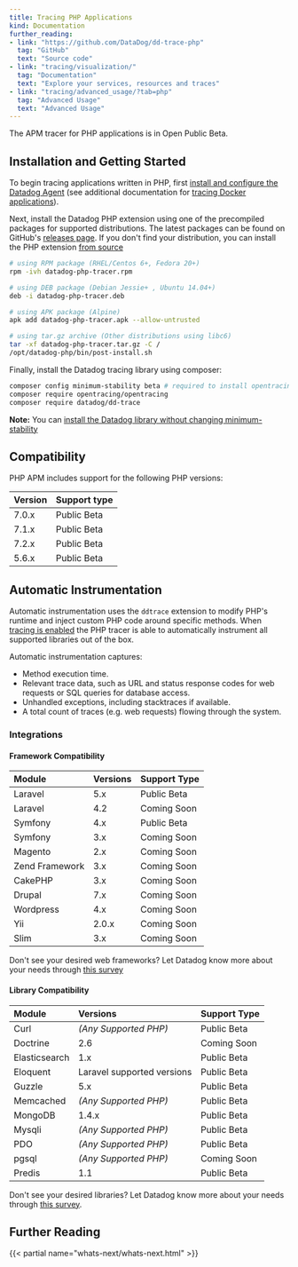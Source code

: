 ```yaml
---
title: Tracing PHP Applications
kind: Documentation
further_reading:
- link: "https://github.com/DataDog/dd-trace-php"
  tag: "GitHub"
  text: "Source code"
- link: "tracing/visualization/"
  tag: "Documentation"
  text: "Explore your services, resources and traces"
- link: "tracing/advanced_usage/?tab=php"
  tag: "Advanced Usage"
  text: "Advanced Usage"
---
```


<div class="alert alert-warning">
The APM tracer for PHP applications is in Open Public Beta.
</div>

## Installation and Getting Started

To begin tracing applications written in PHP, first [install and configure the Datadog Agent][1] (see additional documentation for [tracing Docker applications][2]).

Next, install the Datadog PHP extension using one of the precompiled packages for supported distributions. The latest packages can be found on GitHub's [releases page][3]. If you don't find your distribution, you can install the PHP extension [from source][4]

```bash
# using RPM package (RHEL/Centos 6+, Fedora 20+)
rpm -ivh datadog-php-tracer.rpm

# using DEB package (Debian Jessie+ , Ubuntu 14.04+)
deb -i datadog-php-tracer.deb

# using APK package (Alpine)
apk add datadog-php-tracer.apk --allow-untrusted

# using tar.gz archive (Other distributions using libc6)
tar -xf datadog-php-tracer.tar.gz -C /
/opt/datadog-php/bin/post-install.sh
```

Finally, install the Datadog tracing library using composer:

```bash
composer config minimum-stability beta # required to install opentracing 1.0.0-beta5
composer require opentracing/opentracing
composer require datadog/dd-trace
```

**Note:** You can [install the Datadog library without changing minimum-stability][5]

## Compatibility

PHP APM includes support for the following PHP versions:

| Version | Support type |
| -----   | ------------ |
| 7.0.x   | Public Beta  |
| 7.1.x   | Public Beta  |
| 7.2.x   | Public Beta  |
| 5.6.x   | Public Beta  |

## Automatic Instrumentation

Automatic instrumentation uses the `ddtrace` extension to modify PHP's runtime and inject custom PHP code around specific methods. When [tracing is enabled][6] the PHP tracer is able to automatically instrument all supported libraries out of the box.

Automatic instrumentation captures:

* Method execution time.
* Relevant trace data, such as URL and status response codes for web requests or SQL queries for database access.
* Unhandled exceptions, including stacktraces if available.
* A total count of traces (e.g. web requests) flowing through the system.

### Integrations

#### Framework Compatibility

| Module         | Versions    | Support Type       |
| :-----------   | :---------- | :----------------- |
| Laravel        | 5.x         | Public Beta        |
| Laravel        | 4.2         | Coming Soon        |
| Symfony        | 4.x         | Public Beta        |
| Symfony        | 3.x         | Coming Soon        |
| Magento        | 2.x         | Coming Soon        |
| Zend Framework | 3.x         | Coming Soon        |
| CakePHP        | 3.x         | Coming Soon        |
| Drupal         | 7.x         | Coming Soon        |
| Wordpress      | 4.x         | Coming Soon        |
| Yii            | 2.0.x       | Coming Soon        |
| Slim           | 3.x         | Coming Soon        |

Don't see your desired web frameworks? Let Datadog know more about your needs through [this survey][7]

#### Library Compatibility

| Module        | Versions                   | Support Type |
| :------------ | :------------------------- | :----------- |
| Curl          | *(Any Supported PHP)*      | Public Beta  |
| Doctrine      | 2.6                        | Coming Soon  |
| Elasticsearch | 1.x                        | Public Beta  |
| Eloquent      | Laravel supported versions | Public Beta  |
| Guzzle        | 5.x                        | Public Beta  |
| Memcached     | *(Any Supported PHP)*      | Public Beta  |
| MongoDB       | 1.4.x                      | Public Beta  |
| Mysqli        | *(Any Supported PHP)*      | Public Beta  |
| PDO           | *(Any Supported PHP)*      | Public Beta  |
| pgsql         | *(Any Supported PHP)*      | Coming Soon  |
| Predis        | 1.1                        | Public Beta  |

Don't see your desired libraries? Let Datadog know more about your needs through [this survey][7].

## Further Reading

{{< partial name="whats-next/whats-next.html" >}}

[1]: /tracing/setup
[2]: /tracing/setup/docker
[3]: https://github.com/DataDog/dd-trace-php/releases/latest
[4]: https://github.com/DataDog/dd-trace-php/blob/master/docs/getting_started.md#compiling-and-installing-the-extension-manually
[5]: https://github.com/DataDog/dd-trace-php/blob/master/docs/getting_started.md#alternative-install-datadogdd-trace-package-without-changing-minimum-stability
[6]: https://github.com/DataDog/dd-trace-php/blob/master/docs/getting_started.md#enabling-tracing
[7]: https://goo.gl/forms/rKjH2J6nJ585KXri2
